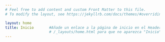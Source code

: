 ```yaml
---
# Feel free to add content and custom Front Matter to this file.
# To modify the layout, see https://jekyllrb.com/docs/themes/#overriding-theme-defaults

layout: home
title: Inicio       #Añade un enlace a la página de inicio en el Header. Adicionalmente se comenta código en 
                    # /_layouts/home.html para que no aparezca "Inicio" como título de la página
---
```

